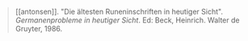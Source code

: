 > [[antonsen]]. "Die ältesten Runeninschriften in heutiger Sicht". *Germanenprobleme in heutiger Sicht*. Ed: Beck, Heinrich. Walter de Gruyter, 1986.